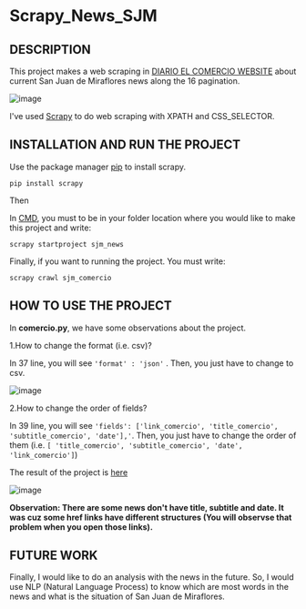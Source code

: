 # Scrapy_News_SJM

## DESCRIPTION

This project makes a web scraping in [DIARIO EL COMERCIO WEBSITE](https://elcomercio.pe/noticias/san-juan-de-miraflores/) about current San Juan de Miraflores news along the 16 pagination.

![image](https://user-images.githubusercontent.com/85772184/159340882-ae3273a3-c56d-4e7f-8d87-cbbeaeb7819d.png)


I've used [Scrapy](https://en.wikipedia.org/wiki/Scrapy) to do web scraping with XPATH and CSS_SELECTOR.

## INSTALLATION AND RUN THE PROJECT

Use the package manager [pip](https://pypi.org/project/pip/) to install scrapy.

``` pip install scrapy ```

Then

In [CMD](https://en.wikipedia.org/wiki/Cmd.exe), you must to be in your folder location where you would like to make this project and write:

``` scrapy startproject sjm_news ``` 

Finally, if you want to running the project. You must write:

``` scrapy crawl sjm_comercio ```

## HOW TO USE THE PROJECT

In <strong>comercio.py</strong>, we have some observations about the project. 

1.How to change the format (i.e. csv)?

In 37 line,  you will see ```'format' : 'json'``` . Then, you just have to change to csv.

![image](https://user-images.githubusercontent.com/85772184/160526083-b4d55754-7201-4ced-9a4f-848513a6ef60.png)

2.How to change the order of fields?

In 39 line, you will see ```'fields': ['link_comercio', 'title_comercio', 'subtitle_comercio', 'date'],'```. Then, you just have to change the order of them (i.e. ```[ 'title_comercio', 'subtitle_comercio', 'date', 'link_comercio']```)


The result of the project is [here](https://github.com/AlexRoman938/Scrapy_News_SJM/blob/master/sjm_news/sjm_news_comercio.json)

![image](https://user-images.githubusercontent.com/85772184/160527485-ed281149-181d-4e2c-9490-ba4181437d5c.png)

<strong>Observation: There are some news don't have title, subtitle and date. It was cuz some href links have different structures (You will observse that problem when you open those links). </strong>

## FUTURE WORK

Finally, I would like to do an analysis with the news in the future. So, I would use NLP (Natural Language Process) to know which are most words in the news and what is the situation of San Juan de Miraflores.











